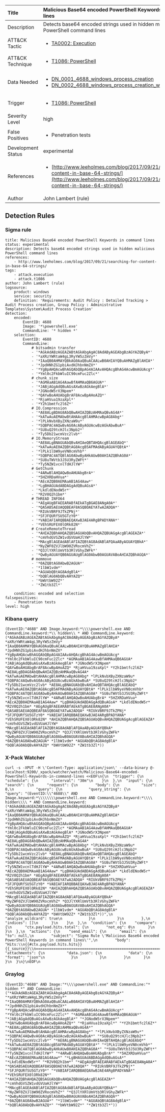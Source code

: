 | Title                | Malicious Base64 encoded PowerShell Keywords in command lines                                                                                                                                                 |
|:---------------------|:------------------------------------------------------------------------------------------------------------------------------------------------------------|
| Description          | Detects base64 encoded strings used in hidden malicious PowerShell command lines                                                                                                                                           |
| ATT&amp;CK Tactic    | <ul><li>[TA0002: Execution](https://attack.mitre.org/tactics/TA0002)</li></ul>  |
| ATT&amp;CK Technique | <ul><li>[T1086: PowerShell](https://attack.mitre.org/techniques/T1086)</li></ul>                             |
| Data Needed          | <ul><li>[DN_0001_4688_windows_process_creation](../Data_Needed/DN_0001_4688_windows_process_creation.md)</li><li>[DN_0002_4688_windows_process_creation_with_commandline](../Data_Needed/DN_0002_4688_windows_process_creation_with_commandline.md)</li></ul>                                                         |
| Trigger              | <ul><li>[T1086: PowerShell](../Triggers/T1086.md)</li></ul>  |
| Severity Level       | high                                                                                                                                                 |
| False Positives      | <ul><li>Penetration tests</li></ul>                                                                  |
| Development Status   | experimental                                                                                                                                                |
| References           | <ul><li>[http://www.leeholmes.com/blog/2017/09/21/searching-for-content-in-base-64-strings/](http://www.leeholmes.com/blog/2017/09/21/searching-for-content-in-base-64-strings/)</li></ul>                                                          |
| Author               | John Lambert (rule)                                                                                                                                                |


## Detection Rules

### Sigma rule

```
title: Malicious Base64 encoded PowerShell Keywords in command lines
status: experimental
description: Detects base64 encoded strings used in hidden malicious PowerShell command lines 
references:
    - http://www.leeholmes.com/blog/2017/09/21/searching-for-content-in-base-64-strings/
tags:
    - attack.execution
    - attack.t1086
author: John Lambert (rule)
logsource:
    product: windows
    service: security
    definition: 'Requirements: Audit Policy : Detailed Tracking > Audit Process creation, Group Policy : Administrative Templates\System\Audit Process Creation'
detection:
    encoded:
        EventID: 4688
        Image: '*\powershell.exe'
        CommandLine: '* hidden *'
    selection:
        EventID: 4688
        CommandLine:
            # bitsadmin transfer
            - '*AGkAdABzAGEAZABtAGkAbgAgAC8AdAByAGEAbgBzAGYAZQByA*'
            - '*aXRzYWRtaW4gL3RyYW5zZmVy*'
            - '*IAaQB0AHMAYQBkAG0AaQBuACAALwB0AHIAYQBuAHMAZgBlAHIA*'
            - '*JpdHNhZG1pbiAvdHJhbnNmZX*'
            - '*YgBpAHQAcwBhAGQAbQBpAG4AIAAvAHQAcgBhAG4AcwBmAGUAcg*'
            - '*Yml0c2FkbWluIC90cmFuc2Zlc*'
            # chunk_size
            - '*AGMAaAB1AG4AawBfAHMAaQB6AGUA*'
            - '*JABjAGgAdQBuAGsAXwBzAGkAegBlA*'
            - '*JGNodW5rX3Npem*'
            - '*QAYwBoAHUAbgBrAF8AcwBpAHoAZQ*'
            - '*RjaHVua19zaXpl*'
            - '*Y2h1bmtfc2l6Z*'
            # IO.Compression
            - '*AE8ALgBDAG8AbQBwAHIAZQBzAHMAaQBvAG4A*'
            - '*kATwAuAEMAbwBtAHAAcgBlAHMAcwBpAG8Abg*'
            - '*lPLkNvbXByZXNzaW9u*'
            - '*SQBPAC4AQwBvAG0AcAByAGUAcwBzAGkAbwBuA*'
            - '*SU8uQ29tcHJlc3Npb2*'
            - '*Ty5Db21wcmVzc2lvb*'
            # IO.MemoryStream
            - '*AE8ALgBNAGUAbQBvAHIAeQBTAHQAcgBlAGEAbQ*'
            - '*kATwAuAE0AZQBtAG8AcgB5AFMAdAByAGUAYQBtA*'
            - '*lPLk1lbW9yeVN0cmVhb*'
            - '*SQBPAC4ATQBlAG0AbwByAHkAUwB0AHIAZQBhAG0A*'
            - '*SU8uTWVtb3J5U3RyZWFt*'
            - '*Ty5NZW1vcnlTdHJlYW*'
            # GetChunk
            - '*4ARwBlAHQAQwBoAHUAbgBrA*'
            - '*5HZXRDaHVua*'
            - '*AEcAZQB0AEMAaAB1AG4Aaw*'
            - '*LgBHAGUAdABDAGgAdQBuAGsA*'
            - '*LkdldENodW5r*'
            - '*R2V0Q2h1bm*'
            # THREAD INFO64
            - '*AEgAUgBFAEEARABfAEkATgBGAE8ANgA0A*'
            - '*QASABSAEUAQQBEAF8ASQBOAEYATwA2ADQA*'
            - '*RIUkVBRF9JTkZPNj*'
            - '*SFJFQURfSU5GTzY0*'
            - '*VABIAFIARQBBAEQAXwBJAE4ARgBPADYANA*'
            - '*VEhSRUFEX0lORk82N*'
            # CreateRemoteThread
            - '*AHIAZQBhAHQAZQBSAGUAbQBvAHQAZQBUAGgAcgBlAGEAZA*'
            - '*cmVhdGVSZW1vdGVUaHJlYW*'
            - '*MAcgBlAGEAdABlAFIAZQBtAG8AdABlAFQAaAByAGUAYQBkA*'
            - '*NyZWF0ZVJlbW90ZVRocmVhZ*'
            - '*Q3JlYXRlUmVtb3RlVGhyZWFk*'
            - '*QwByAGUAYQB0AGUAUgBlAG0AbwB0AGUAVABoAHIAZQBhAGQA*'
            # memmove
            - '*0AZQBtAG0AbwB2AGUA*'
            - '*1lbW1vdm*'
            - '*AGUAbQBtAG8AdgBlA*'
            - '*bQBlAG0AbQBvAHYAZQ*'
            - '*bWVtbW92Z*'
            - '*ZW1tb3Zl*'  

    condition: encoded and selection
falsepositives:
    - Penetration tests
level: high

```





### Kibana query

```
(EventID:"4688" AND Image.keyword:*\\\\powershell.exe AND CommandLine.keyword:*\\ hidden\\ * AND CommandLine.keyword:(*AGkAdABzAGEAZABtAGkAbgAgAC8AdAByAGEAbgBzAGYAZQByA* *aXRzYWRtaW4gL3RyYW5zZmVy* *IAaQB0AHMAYQBkAG0AaQBuACAALwB0AHIAYQBuAHMAZgBlAHIA* *JpdHNhZG1pbiAvdHJhbnNmZX* *YgBpAHQAcwBhAGQAbQBpAG4AIAAvAHQAcgBhAG4AcwBmAGUAcg* *Yml0c2FkbWluIC90cmFuc2Zlc* *AGMAaAB1AG4AawBfAHMAaQB6AGUA* *JABjAGgAdQBuAGsAXwBzAGkAegBlA* *JGNodW5rX3Npem* *QAYwBoAHUAbgBrAF8AcwBpAHoAZQ* *RjaHVua19zaXpl* *Y2h1bmtfc2l6Z* *AE8ALgBDAG8AbQBwAHIAZQBzAHMAaQBvAG4A* *kATwAuAEMAbwBtAHAAcgBlAHMAcwBpAG8Abg* *lPLkNvbXByZXNzaW9u* *SQBPAC4AQwBvAG0AcAByAGUAcwBzAGkAbwBuA* *SU8uQ29tcHJlc3Npb2* *Ty5Db21wcmVzc2lvb* *AE8ALgBNAGUAbQBvAHIAeQBTAHQAcgBlAGEAbQ* *kATwAuAE0AZQBtAG8AcgB5AFMAdAByAGUAYQBtA* *lPLk1lbW9yeVN0cmVhb* *SQBPAC4ATQBlAG0AbwByAHkAUwB0AHIAZQBhAG0A* *SU8uTWVtb3J5U3RyZWFt* *Ty5NZW1vcnlTdHJlYW* *4ARwBlAHQAQwBoAHUAbgBrA* *5HZXRDaHVua* *AEcAZQB0AEMAaAB1AG4Aaw* *LgBHAGUAdABDAGgAdQBuAGsA* *LkdldENodW5r* *R2V0Q2h1bm* *AEgAUgBFAEEARABfAEkATgBGAE8ANgA0A* *QASABSAEUAQQBEAF8ASQBOAEYATwA2ADQA* *RIUkVBRF9JTkZPNj* *SFJFQURfSU5GTzY0* *VABIAFIARQBBAEQAXwBJAE4ARgBPADYANA* *VEhSRUFEX0lORk82N* *AHIAZQBhAHQAZQBSAGUAbQBvAHQAZQBUAGgAcgBlAGEAZA* *cmVhdGVSZW1vdGVUaHJlYW* *MAcgBlAGEAdABlAFIAZQBtAG8AdABlAFQAaAByAGUAYQBkA* *NyZWF0ZVJlbW90ZVRocmVhZ* *Q3JlYXRlUmVtb3RlVGhyZWFk* *QwByAGUAYQB0AGUAUgBlAG0AbwB0AGUAVABoAHIAZQBhAGQA* *0AZQBtAG0AbwB2AGUA* *1lbW1vdm* *AGUAbQBtAG8AdgBlA* *bQBlAG0AbQBvAHYAZQ* *bWVtbW92Z* *ZW1tb3Zl*))
```





### X-Pack Watcher

```
curl -s -XPUT -H \'Content-Type: application/json\' --data-binary @- localhost:9200/_xpack/watcher/watch/Malicious-Base64-encoded-PowerShell-Keywords-in-command-lines <<EOF\n{\n  "trigger": {\n    "schedule": {\n      "interval": "30m"\n    }\n  },\n  "input": {\n    "search": {\n      "request": {\n        "body": {\n          "size": 0,\n          "query": {\n            "query_string": {\n              "query": "(EventID:\\"4688\\" AND Image.keyword:*\\\\\\\\powershell.exe AND CommandLine.keyword:*\\\\ hidden\\\\ * AND CommandLine.keyword:(*AGkAdABzAGEAZABtAGkAbgAgAC8AdAByAGEAbgBzAGYAZQByA* *aXRzYWRtaW4gL3RyYW5zZmVy* *IAaQB0AHMAYQBkAG0AaQBuACAALwB0AHIAYQBuAHMAZgBlAHIA* *JpdHNhZG1pbiAvdHJhbnNmZX* *YgBpAHQAcwBhAGQAbQBpAG4AIAAvAHQAcgBhAG4AcwBmAGUAcg* *Yml0c2FkbWluIC90cmFuc2Zlc* *AGMAaAB1AG4AawBfAHMAaQB6AGUA* *JABjAGgAdQBuAGsAXwBzAGkAegBlA* *JGNodW5rX3Npem* *QAYwBoAHUAbgBrAF8AcwBpAHoAZQ* *RjaHVua19zaXpl* *Y2h1bmtfc2l6Z* *AE8ALgBDAG8AbQBwAHIAZQBzAHMAaQBvAG4A* *kATwAuAEMAbwBtAHAAcgBlAHMAcwBpAG8Abg* *lPLkNvbXByZXNzaW9u* *SQBPAC4AQwBvAG0AcAByAGUAcwBzAGkAbwBuA* *SU8uQ29tcHJlc3Npb2* *Ty5Db21wcmVzc2lvb* *AE8ALgBNAGUAbQBvAHIAeQBTAHQAcgBlAGEAbQ* *kATwAuAE0AZQBtAG8AcgB5AFMAdAByAGUAYQBtA* *lPLk1lbW9yeVN0cmVhb* *SQBPAC4ATQBlAG0AbwByAHkAUwB0AHIAZQBhAG0A* *SU8uTWVtb3J5U3RyZWFt* *Ty5NZW1vcnlTdHJlYW* *4ARwBlAHQAQwBoAHUAbgBrA* *5HZXRDaHVua* *AEcAZQB0AEMAaAB1AG4Aaw* *LgBHAGUAdABDAGgAdQBuAGsA* *LkdldENodW5r* *R2V0Q2h1bm* *AEgAUgBFAEEARABfAEkATgBGAE8ANgA0A* *QASABSAEUAQQBEAF8ASQBOAEYATwA2ADQA* *RIUkVBRF9JTkZPNj* *SFJFQURfSU5GTzY0* *VABIAFIARQBBAEQAXwBJAE4ARgBPADYANA* *VEhSRUFEX0lORk82N* *AHIAZQBhAHQAZQBSAGUAbQBvAHQAZQBUAGgAcgBlAGEAZA* *cmVhdGVSZW1vdGVUaHJlYW* *MAcgBlAGEAdABlAFIAZQBtAG8AdABlAFQAaAByAGUAYQBkA* *NyZWF0ZVJlbW90ZVRocmVhZ* *Q3JlYXRlUmVtb3RlVGhyZWFk* *QwByAGUAYQB0AGUAUgBlAG0AbwB0AGUAVABoAHIAZQBhAGQA* *0AZQBtAG0AbwB2AGUA* *1lbW1vdm* *AGUAbQBtAG8AdgBlA* *bQBlAG0AbQBvAHYAZQ* *bWVtbW92Z* *ZW1tb3Zl*))",\n              "analyze_wildcard": true\n            }\n          }\n        },\n        "indices": []\n      }\n    }\n  },\n  "condition": {\n    "compare": {\n      "ctx.payload.hits.total": {\n        "not_eq": 0\n      }\n    }\n  },\n  "actions": {\n    "send_email": {\n      "email": {\n        "to": null,\n        "subject": "Sigma Rule \'Malicious Base64 encoded PowerShell Keywords in command lines\'",\n        "body": "Hits:\\n{{#ctx.payload.hits.hits}}{{_source}}\\n================================================================================\\n{{/ctx.payload.hits.hits}}",\n        "attachments": {\n          "data.json": {\n            "data": {\n              "format": "json"\n            }\n          }\n        }\n      }\n    }\n  }\n}\nEOF\n
```





### Graylog

```
(EventID:"4688" AND Image:"*\\\\powershell.exe" AND CommandLine:"* hidden *" AND CommandLine:("*AGkAdABzAGEAZABtAGkAbgAgAC8AdAByAGEAbgBzAGYAZQByA*" "*aXRzYWRtaW4gL3RyYW5zZmVy*" "*IAaQB0AHMAYQBkAG0AaQBuACAALwB0AHIAYQBuAHMAZgBlAHIA*" "*JpdHNhZG1pbiAvdHJhbnNmZX*" "*YgBpAHQAcwBhAGQAbQBpAG4AIAAvAHQAcgBhAG4AcwBmAGUAcg*" "*Yml0c2FkbWluIC90cmFuc2Zlc*" "*AGMAaAB1AG4AawBfAHMAaQB6AGUA*" "*JABjAGgAdQBuAGsAXwBzAGkAegBlA*" "*JGNodW5rX3Npem*" "*QAYwBoAHUAbgBrAF8AcwBpAHoAZQ*" "*RjaHVua19zaXpl*" "*Y2h1bmtfc2l6Z*" "*AE8ALgBDAG8AbQBwAHIAZQBzAHMAaQBvAG4A*" "*kATwAuAEMAbwBtAHAAcgBlAHMAcwBpAG8Abg*" "*lPLkNvbXByZXNzaW9u*" "*SQBPAC4AQwBvAG0AcAByAGUAcwBzAGkAbwBuA*" "*SU8uQ29tcHJlc3Npb2*" "*Ty5Db21wcmVzc2lvb*" "*AE8ALgBNAGUAbQBvAHIAeQBTAHQAcgBlAGEAbQ*" "*kATwAuAE0AZQBtAG8AcgB5AFMAdAByAGUAYQBtA*" "*lPLk1lbW9yeVN0cmVhb*" "*SQBPAC4ATQBlAG0AbwByAHkAUwB0AHIAZQBhAG0A*" "*SU8uTWVtb3J5U3RyZWFt*" "*Ty5NZW1vcnlTdHJlYW*" "*4ARwBlAHQAQwBoAHUAbgBrA*" "*5HZXRDaHVua*" "*AEcAZQB0AEMAaAB1AG4Aaw*" "*LgBHAGUAdABDAGgAdQBuAGsA*" "*LkdldENodW5r*" "*R2V0Q2h1bm*" "*AEgAUgBFAEEARABfAEkATgBGAE8ANgA0A*" "*QASABSAEUAQQBEAF8ASQBOAEYATwA2ADQA*" "*RIUkVBRF9JTkZPNj*" "*SFJFQURfSU5GTzY0*" "*VABIAFIARQBBAEQAXwBJAE4ARgBPADYANA*" "*VEhSRUFEX0lORk82N*" "*AHIAZQBhAHQAZQBSAGUAbQBvAHQAZQBUAGgAcgBlAGEAZA*" "*cmVhdGVSZW1vdGVUaHJlYW*" "*MAcgBlAGEAdABlAFIAZQBtAG8AdABlAFQAaAByAGUAYQBkA*" "*NyZWF0ZVJlbW90ZVRocmVhZ*" "*Q3JlYXRlUmVtb3RlVGhyZWFk*" "*QwByAGUAYQB0AGUAUgBlAG0AbwB0AGUAVABoAHIAZQBhAGQA*" "*0AZQBtAG0AbwB2AGUA*" "*1lbW1vdm*" "*AGUAbQBtAG8AdgBlA*" "*bQBlAG0AbQBvAHYAZQ*" "*bWVtbW92Z*" "*ZW1tb3Zl*"))
```

